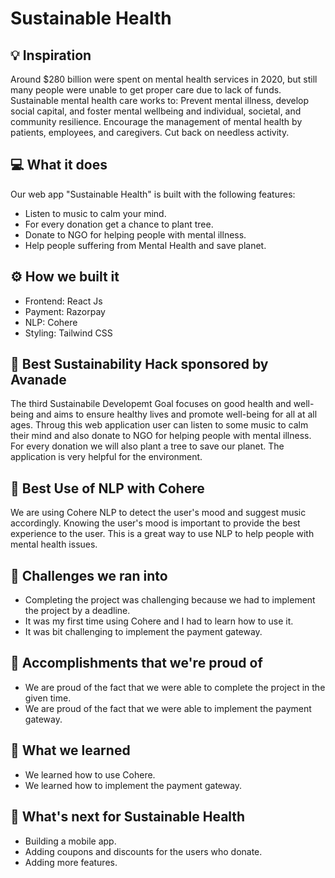 # Sustainable Health

## 💡 Inspiration

Around $280 billion were spent on mental health services in 2020, but still many people were unable to get proper care due to lack of funds. Sustainable mental health care works to: Prevent mental illness, develop social capital, and foster mental wellbeing and individual, societal, and community resilience. Encourage the management of mental health by patients, employees, and caregivers. Cut back on needless activity.

## 💻 What it does

Our web app "Sustainable Health" is built with the following features:
- Listen to music to calm your mind.
- For every donation get a chance to plant tree.
- Donate to NGO for helping people with mental illness.
- Help people suffering from Mental Health and save planet.

## ⚙️ How we built it

- Frontend: React Js
- Payment: Razorpay
- NLP: Cohere
- Styling: Tailwind CSS

## 🌱 Best Sustainability Hack sponsored by Avanade

The third Sustainabile Developemt Goal focuses on good health and well-being and aims to ensure healthy lives and promote well-being for all at all ages. Throug this web application user can listen to some music to calm their mind and also donate to NGO for helping people with mental illness. For every donation we will also plant a tree to save our planet. The application is very helpful for the environment.


## 🤖 Best Use of NLP with Cohere

We are using Cohere NLP to detect the user's mood and suggest music accordingly. Knowing the user's mood is important to provide the best experience to the user. This is a great way to use NLP to help people with mental health issues.

## 🧠 Challenges we ran into

- Completing the project was challenging because we had to implement the project by a deadline.
- It was my first time using Cohere and I had to learn how to use it.
- It was bit challenging to implement the payment gateway.

## 🏅 Accomplishments that we're proud of

- We are proud of the fact that we were able to complete the project in the given time.
- We are proud of the fact that we were able to implement the payment gateway.

## 📖 What we learned

- We learned how to use Cohere.
- We learned how to implement the payment gateway.

## 🚀 What's next for Sustainable Health

- Building a mobile app.
- Adding coupons and discounts for the users who donate.
- Adding more features.